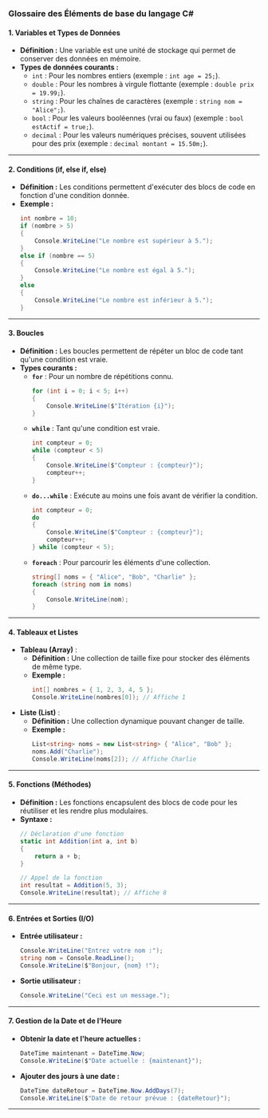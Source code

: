 ### **Glossaire des Éléments de base du langage C#**

#### **1. Variables et Types de Données**
- **Définition :** Une variable est une unité de stockage qui permet de conserver des données en mémoire.
- **Types de données courants :**
  - `int` : Pour les nombres entiers (exemple : `int age = 25;`).
  - `double` : Pour les nombres à virgule flottante (exemple : `double prix = 19.99;`).
  - `string` : Pour les chaînes de caractères (exemple : `string nom = "Alice";`).
  - `bool` : Pour les valeurs booléennes (vrai ou faux) (exemple : `bool estActif = true;`).
  - `decimal` : Pour les valeurs numériques précises, souvent utilisées pour des prix (exemple : `decimal montant = 15.50m;`).

---

#### **2. Conditions (if, else if, else)**
- **Définition :** Les conditions permettent d'exécuter des blocs de code en fonction d'une condition donnée.
- **Exemple :**
  ```csharp
  int nombre = 10;
  if (nombre > 5)
  {
      Console.WriteLine("Le nombre est supérieur à 5.");
  }
  else if (nombre == 5)
  {
      Console.WriteLine("Le nombre est égal à 5.");
  }
  else
  {
      Console.WriteLine("Le nombre est inférieur à 5.");
  }
  ```

---

#### **3. Boucles**
- **Définition :** Les boucles permettent de répéter un bloc de code tant qu'une condition est vraie.
- **Types courants :**
  - **`for`** : Pour un nombre de répétitions connu.
    ```csharp
    for (int i = 0; i < 5; i++)
    {
        Console.WriteLine($"Itération {i}");
    }
    ```
  - **`while`** : Tant qu'une condition est vraie.
    ```csharp
    int compteur = 0;
    while (compteur < 5)
    {
        Console.WriteLine($"Compteur : {compteur}");
        compteur++;
    }
    ```
  - **`do...while`** : Exécute au moins une fois avant de vérifier la condition.
    ```csharp
    int compteur = 0;
    do
    {
        Console.WriteLine($"Compteur : {compteur}");
        compteur++;
    } while (compteur < 5);
    ```
  - **`foreach`** : Pour parcourir les éléments d'une collection.
    ```csharp
    string[] noms = { "Alice", "Bob", "Charlie" };
    foreach (string nom in noms)
    {
        Console.WriteLine(nom);
    }
    ```

---

#### **4. Tableaux et Listes**
- **Tableau (Array)** :
  - **Définition :** Une collection de taille fixe pour stocker des éléments de même type.
  - **Exemple :**
    ```csharp
    int[] nombres = { 1, 2, 3, 4, 5 };
    Console.WriteLine(nombres[0]); // Affiche 1
    ```
- **Liste (List)** :
  - **Définition :** Une collection dynamique pouvant changer de taille.
  - **Exemple :**
    ```csharp
    List<string> noms = new List<string> { "Alice", "Bob" };
    noms.Add("Charlie");
    Console.WriteLine(noms[2]); // Affiche Charlie
    ```

---

#### **5. Fonctions (Méthodes)**
- **Définition :** Les fonctions encapsulent des blocs de code pour les réutiliser et les rendre plus modulaires.
- **Syntaxe :**
  ```csharp
  // Déclaration d'une fonction
  static int Addition(int a, int b)
  {
      return a + b;
  }

  // Appel de la fonction
  int resultat = Addition(5, 3);
  Console.WriteLine(resultat); // Affiche 8
  ```

---

#### **6. Entrées et Sorties (I/O)**
- **Entrée utilisateur :**
  ```csharp
  Console.WriteLine("Entrez votre nom :");
  string nom = Console.ReadLine();
  Console.WriteLine($"Bonjour, {nom} !");
  ```
- **Sortie utilisateur :**
  ```csharp
  Console.WriteLine("Ceci est un message.");
  ```

---

#### **7. Gestion de la Date et de l’Heure**
- **Obtenir la date et l'heure actuelles :**
  ```csharp
  DateTime maintenant = DateTime.Now;
  Console.WriteLine($"Date actuelle : {maintenant}");
  ```
- **Ajouter des jours à une date :**
  ```csharp
  DateTime dateRetour = DateTime.Now.AddDays(7);
  Console.WriteLine($"Date de retour prévue : {dateRetour}");
  ```

---
